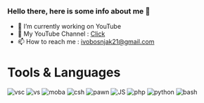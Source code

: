 ### Hello there, here is some info about me 👋
 

- 🔭 I’m currently working on YouTube  
- 🔴 My YouTube Channel : [Click](https://www.youtube.com/channel/UC5GRbv5VAiRnZE4yIp2MDGQ) 
- 📫 How to reach me : ivobosnjak21@gmail.com

# Tools & Languages
![vsc](https://user-images.githubusercontent.com/70588174/156886084-8a9649f0-ec65-42d5-8cec-3dca54a058be.png)
![vs](https://user-images.githubusercontent.com/70588174/156886150-a6b55842-80ac-4636-8490-7940e34f8b56.png) 
![moba](https://user-images.githubusercontent.com/70588174/156886199-eedf09f2-a4c7-4ca6-ab21-a05cf60014bc.png)
![csh](https://user-images.githubusercontent.com/70588174/156886333-2e452eef-2ea2-4f7d-bf7a-c66f0f53083d.png) 
![pawn](https://user-images.githubusercontent.com/70588174/156886601-aa55e609-b559-499d-bb3e-dc3e9cac56a0.png)
![JS](https://user-images.githubusercontent.com/70588174/156886572-8ebe6971-6f3a-437c-84ec-292601925f5d.png)
![php](https://user-images.githubusercontent.com/70588174/156886684-32b36749-2503-4523-b1ab-8d81d06db158.png)
![python](https://user-images.githubusercontent.com/70588174/156886719-4c0d3be2-cc28-402c-b349-480e509840a8.png)
![bash](https://user-images.githubusercontent.com/70588174/156886761-ba933d49-0ad5-4a23-ac28-7b6240f1a345.png)

